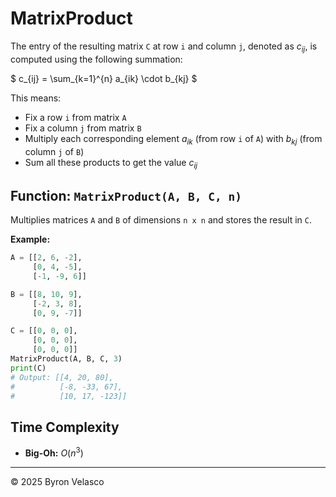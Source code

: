 # **MatrixProduct**

The entry of the resulting matrix `C` at row `i` and column `j`, denoted as $c_{ij}$, is computed using the following summation:  

$
c_{ij} = \sum_{k=1}^{n} a_{ik} \cdot b_{kj}
$
     
This means:
- Fix a row `i` from matrix `A`
- Fix a column `j` from matrix `B`
- Multiply each corresponding element $a_{ik}$ (from row `i` of `A`) with $b_{kj}$ (from column `j` of `B`)
- Sum all these products to get the value $c_{ij}$

## **Function:** `MatrixProduct(A, B, C, n)`

Multiplies matrices `A` and `B` of dimensions `n x n` and stores the result in `C`.

**Example:**
```python
A = [[2, 6, -2],
     [0, 4, -5],
     [-1, -9, 6]]

B = [[8, 10, 9],
     [-2, 3, 8],
     [0, 9, -7]]

C = [[0, 0, 0],
     [0, 0, 0],
     [0, 0, 0]]
MatrixProduct(A, B, C, 3)
print(C)
# Output: [[4, 20, 80],
#          [-8, -33, 67],
#          [10, 17, -123]]
```

## **Time Complexity**

- **Big-Oh:** $O(n^3)$

---

© 2025 Byron Velasco